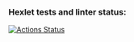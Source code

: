 ### Hexlet tests and linter status:
[![Actions Status](https://github.com/03BYK/python-project-lvl1/workflows/hexlet-check/badge.svg)](https://github.com/03BYK/python-project-lvl1/actions)